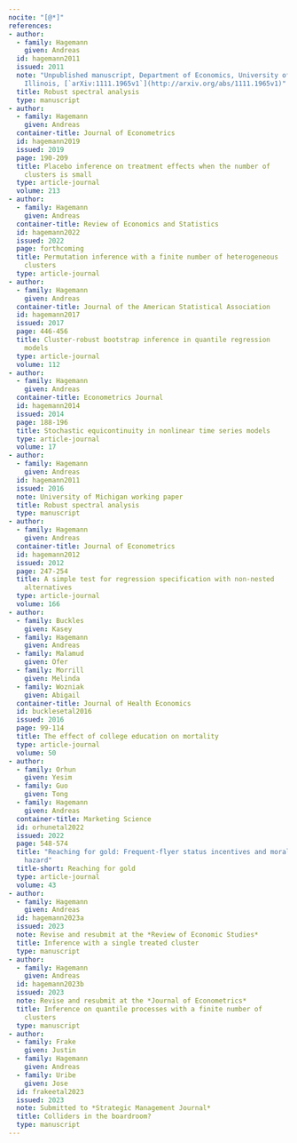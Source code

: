 ```yaml
---
nocite: "[@*]"
references:
- author:
  - family: Hagemann
    given: Andreas
  id: hagemann2011
  issued: 2011
  note: "Unpublished manuscript, Department of Economics, University of
    Illinois, [`arXiv:1111.1965v1`](http://arxiv.org/abs/1111.1965v1)"
  title: Robust spectral analysis
  type: manuscript
- author:
  - family: Hagemann
    given: Andreas
  container-title: Journal of Econometrics
  id: hagemann2019
  issued: 2019
  page: 190-209
  title: Placebo inference on treatment effects when the number of
    clusters is small
  type: article-journal
  volume: 213
- author:
  - family: Hagemann
    given: Andreas
  container-title: Review of Economics and Statistics
  id: hagemann2022
  issued: 2022
  page: forthcoming
  title: Permutation inference with a finite number of heterogeneous
    clusters
  type: article-journal
- author:
  - family: Hagemann
    given: Andreas
  container-title: Journal of the American Statistical Association
  id: hagemann2017
  issued: 2017
  page: 446-456
  title: Cluster-robust bootstrap inference in quantile regression
    models
  type: article-journal
  volume: 112
- author:
  - family: Hagemann
    given: Andreas
  container-title: Econometrics Journal
  id: hagemann2014
  issued: 2014
  page: 188-196
  title: Stochastic equicontinuity in nonlinear time series models
  type: article-journal
  volume: 17
- author:
  - family: Hagemann
    given: Andreas
  id: hagemann2011
  issued: 2016
  note: University of Michigan working paper
  title: Robust spectral analysis
  type: manuscript
- author:
  - family: Hagemann
    given: Andreas
  container-title: Journal of Econometrics
  id: hagemann2012
  issued: 2012
  page: 247-254
  title: A simple test for regression specification with non-nested
    alternatives
  type: article-journal
  volume: 166
- author:
  - family: Buckles
    given: Kasey
  - family: Hagemann
    given: Andreas
  - family: Malamud
    given: Ofer
  - family: Morrill
    given: Melinda
  - family: Wozniak
    given: Abigail
  container-title: Journal of Health Economics
  id: bucklesetal2016
  issued: 2016
  page: 99-114
  title: The effect of college education on mortality
  type: article-journal
  volume: 50
- author:
  - family: Orhun
    given: Yesim
  - family: Guo
    given: Tong
  - family: Hagemann
    given: Andreas
  container-title: Marketing Science
  id: orhunetal2022
  issued: 2022
  page: 548-574
  title: "Reaching for gold: Frequent-flyer status incentives and moral
    hazard"
  title-short: Reaching for gold
  type: article-journal
  volume: 43
- author:
  - family: Hagemann
    given: Andreas
  id: hagemann2023a
  issued: 2023
  note: Revise and resubmit at the *Review of Economic Studies*
  title: Inference with a single treated cluster
  type: manuscript
- author:
  - family: Hagemann
    given: Andreas
  id: hagemann2023b
  issued: 2023
  note: Revise and resubmit at the *Journal of Econometrics*
  title: Inference on quantile processes with a finite number of
    clusters
  type: manuscript
- author:
  - family: Frake
    given: Justin
  - family: Hagemann
    given: Andreas
  - family: Uribe
    given: Jose
  id: frakeetal2023
  issued: 2023
  note: Submitted to *Strategic Management Journal*
  title: Colliders in the boardroom?
  type: manuscript
---
```


